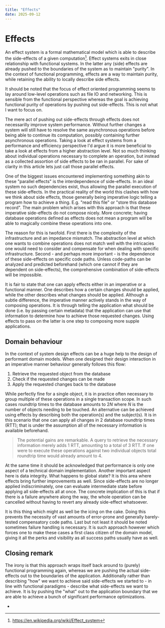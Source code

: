 ```yaml
---
title: "Effects"
date: 2025-09-12
---
```


# Effects

An effect system is a formal mathematical model which is able to describe the side-effects of a given computation[^1]. Effect systems exits in close relationship with functional systems. In the latter any (side) effects are already pushed to the boundaries of the system as to maintain "purity". In the context of functional programming, effects are a way to maintain purity, while retaining the ability to locally describe side effects.

It should be noted that the focus of effect oriented programming seems to lay around low-level operations such as file IO and networking. This is sensible from the functional perspective whereas the goal is achieving functional purity of operations by pushing out side-effects. This is not what I want to focus on.

The mere act of pushing out side-effects through effects does not necessarilly improve system performance. Without further changes a system will still have to resolve the same asynchronous operations before being able to continue its computation, possibly containing further asynchronous operations. Taking a look at effect systems from a performance and efficiency perspective I'd argue it is more beneficial to take a look at effects from a higher abstraction level. Not so much thinking about individual operations necessary to complete an operation, but instead as a collected assortion of side effects to be ran in parallel. For sake of clarity in this article lets just call those parallel effects.

One of the biggest issues encountered implementing something akin to these "parallel effects" is the interdependence of side-effects. In an ideal system no such dependencies exist, thus allowing the parallel execution of these side-effects. In the practical reality of the world this clashes with how we think about side effects, those generally being imperative logic telling a program how to achieve a thing. E.g. "read this file" or "store this database record". The main problem which arises with this approach is that these imperative side-effects do not compose nicely. More concrete; having database operations defined as effects does not mean a program will be able to magically combine these operations into one.

The reason for this is twofold. First there is the complexity of the infrastructure and an impedance mismatch. The abstraction level at which one wants to combine operations does not match well with the intricacies one would need to consider and compensate for when dealing with specific infrastructure. Second - and perhaps more important - is the dependence of these side-effects on specific code paths. Unless code-paths can be analyzed and predicted beforehand (which one cannot if they are dependent on side-effects), the comprehensive combination of side-effects will be impossible.

It is fair to state that one can apply effects either in an imperative or a functional manner. One describes how a certain changes should be applied, while the other describes what changes should be applied. Although a subtle difference, the imperative manner actively stands in the way of composing operations. It is through telling the application what should be done (i.e. by passing certain metadata) that the application can use that information to determine how to achieve those requested changes. Using effects to pass on the latter is one step to composing more supple applications.

## Domain behaviour

In the context of system design effects can be a huge help to the design of performant domain models. When one designed their design interaction in an imperative manner behaviour generally follows this flow:

1. Retrieve the requested object from the database
2. Check if the requested changes can be made
3. Apply the requested changes back to the database

While perfectly fine for a single object, it is in practice often necessary to group multiple of these operations in a single transaction scope. In such cases roundtrip times to the database amounts to $2N$ where $N$ is the number of objects needing to be touched. An alternative can be achieved using effects by describing both the operation(s) and the subject(s). It is in this scenario that one can apply all changes in 2 database roundtrip times (RTT); that is under the assumption all of the necessary information is available beforehand.

> The potential gains are remarkable. A query to retrieve the necessary information merely adds 1 RTT, amounting to a total of 3 RTT. If one were to execute these operations against two individual objects total roundtrip time would already amount to 4.

At the same time it should be acknowledged that performance is only one aspect of a technical domain implementation. Another important aspect here is data integrity. What happens to global state? It is this area where effects bring further improvements as well. Since side-effects are no longer applied indiscriminately, one can evaluate intermediate state before applying all side-effects all at once. The concrete implication of this is that if there is a failure anywhere along the way, the whole operation can be cancelled without having to revert any already side-effect whatsoever.

It is this thing which might as well be the icing on the cake. Doing this prevents the necessity of vast amounts of error-prone and generally barely-tested compensatory code paths. Last but not least it should be noted sometimes failure handling is necessary. It is such approach however which forces one to make these cases a first class citizen of the domain model, giving it all the perks and visibility as all success paths usually have as well. 

## Closing remark

The irony is that this approach wraps itself back around to (purely) functional programming again, whereas we are pushing the actual side-effects out to the boundaries of the application. Additionally rather than describing "how" we want to achieve said side-effects we started to - in line with functional paradigms - describe what side-effects we want to achieve. It is by pushing the "what" out to the application boundary that we are able to achieve a bunch of significant performance optimizations.

- [^1]: https://en.wikipedia.org/wiki/Effect_system